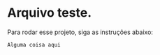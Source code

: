 <h1> Arquivo teste. </h1>

Para rodar esse projeto, siga as instruções abaixo:
```
Alguma coisa aqui
```
